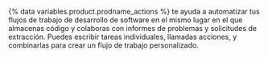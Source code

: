 {% data variables.product.prodname_actions %} te ayuda a automatizar tus flujos de trabajo de desarrollo de software en el mismo lugar en el que almacenas código y colaboras con informes de problemas y solicitudes de extracción. Puedes escribir tareas individuales, llamadas acciones, y combinarlas para crear un flujo de trabajo personalizado.
